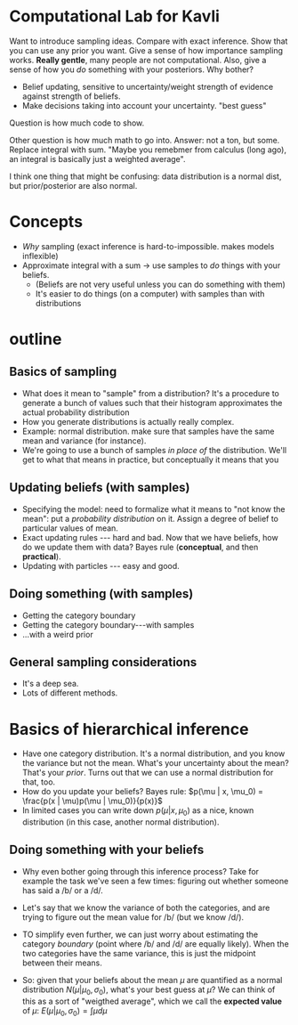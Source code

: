 # Computational Lab for Kavli 

Want to introduce sampling ideas.  Compare with exact inference.  Show that you
can use any prior you want.  Give a sense of how importance sampling works.
**Really gentle**, many people are not computational.  Also, give a sense of
how you _do_ something with your posteriors.  Why bother?

* Belief updating, sensitive to uncertainty/weight strength of evidence against
  strength of beliefs.
* Make decisions taking into account your uncertainty.  "best guess"

Question is how much code to show.

Other question is how much math to go into.  Answer: not a ton, but some.
Replace integral with sum.  "Maybe you remebmer from calculus (long ago), an
integral is basically just a weighted average".

I think one thing that might be confusing: data distribution is a normal dist,
but prior/posterior are also normal.



# Concepts

* _Why_ sampling (exact inference is hard-to-impossible. makes models
  inflexible)
* Approximate integral with a sum -> use samples to _do_ things with your
  beliefs.
    * (Beliefs are not very useful unless you can do something with them)
    * It's easier to do things (on a computer) with samples than with
      distributions


# outline

## Basics of sampling

* What does it mean to "sample" from a distribution?  It's a procedure to
  generate a bunch of values such that their histogram approximates the actual
  probability distribution
* How you generate distributions is actually really complex.
* Example: normal distribution. make sure that samples have the same mean and
  variance (for instance).
* We're going to use a bunch of samples _in place of_ the distribution.  We'll
  get to what that means in practice, but conceptually it means that you 

## Updating beliefs (with samples)

* Specifying the model: need to formalize what it means to "not know the mean":
  put a _probability distribution_ on it.  Assign a degree of belief to
  particular values of mean.
* Exact updating rules --- hard and bad.  Now that we have beliefs, how do we
  update them with data?  Bayes rule (**conceptual**, and then **practical**).
* Updating with particles --- easy and good.

## Doing something (with samples)

* Getting the category boundary
* Getting the category boundary---with samples
* ...with a weird prior

## General sampling considerations

* It's a deep sea.
* Lots of different methods.

# Basics of hierarchical inference

* Have one category distribution.  It's a normal distribution, and you know the
  variance but not the mean.  What's your uncertainty about the mean?  That's
  your _prior_.  Turns out that we can use a normal distribution for that, too.
* How do you update your beliefs?  Bayes rule: $p(\mu | x, \mu_0) = \frac{p(x |
  \mu)p(\mu | \mu_0)}{p(x)}$
* In limited cases you can write down $p(\mu | x, \mu_0)$ as a nice, known
  distribution (in this case, another normal distribution).

## Doing something with your beliefs

* Why even bother going through this inference process?  Take for example the
  task we've seen a few times: figuring out whether someone has said a /b/ or a
  /d/.
* Let's say that we know the variance of both the categories, and are trying to
  figure out the mean value for /b/ (but we know /d/).
* TO simplify even further, we can just worry about estimating the category
  _boundary_ (point where /b/ and /d/ are equally likely).  When the two
  categories have the same variance, this is just the midpoint between their
  means.

* So: given that your beliefs about the mean $\mu$ are quantified as a normal
  distribution $N(\mu | \mu_0, \sigma_0)$, what's your best guess at $\mu$?  We
  can think of this as a sort of "weigthed average", which we call the
  **expected value** of $\mu$: $E(\mu | \mu_0, \sigma_0) = \int \mu d\mu$

